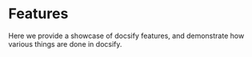 # Features

Here we provide a showcase of docsify features, and demonstrate how various things are done in docsify.